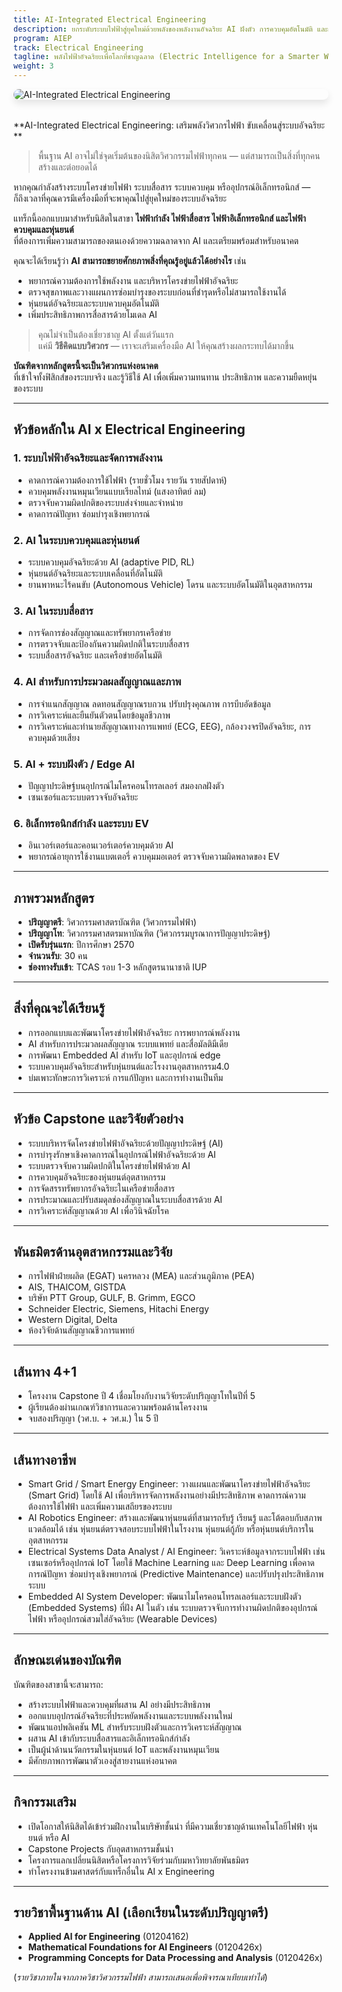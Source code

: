 ```yaml
---
title: AI-Integrated Electrical Engineering
description: ยกระดับระบบไฟฟ้าสู่ยุคใหม่ด้วยพลังของพลังงานอัจฉริยะ AI ฝังตัว การควบคุมอัตโนมัติ และการสื่อสารอัจฉริยะ
program: AIEP
track: Electrical Engineering
tagline: พลังไฟฟ้าอัจฉริยะเพื่อโลกที่ชาญฉลาด (Electric Intelligence for a Smarter World.)
weight: 3
---
```


<img src="/img/banners/electrical-hero.png"
     alt="AI-Integrated Electrical Engineering"
     style="max-width: 100%; height: auto; margin: 0 0 2rem 0; border-radius: 1rem; box-shadow: 0 6px 12px rgba(0,0,0,0.1); display: block;" />


**AI-Integrated Electrical Engineering: เสริมพลังวิศวกรไฟฟ้า ขับเคลื่อนสู่ระบบอัจฉริยะ **

> พื้นฐาน AI อาจไม่ใช่จุดเริ่มต้นของนิสิตวิศวกรรมไฟฟ้าทุกคน — แต่สามารถเป็นสิ่งที่ทุกคนสร้างและต่อยอดได้

หากคุณกำลังสร้างระบบโครงข่ายไฟฟ้า ระบบสื่อสาร ระบบควบคุม หรืออุปกรณ์อิเล็กทรอนิกส์ —  
ก็ถึงเวลาที่คุณควรมีเครื่องมือที่จะพาคุณไปสู่ยุคใหม่ของระบบอัจฉริยะ

แทร็กนี้ออกแบบมาสำหรับนิสิตในสาขา **ไฟฟ้ากำลัง ไฟฟ้าสื่อสาร ไฟฟ้าอิเล็กทรอนิกส์ และไฟฟ้าควบคุมและหุ่นยนต์**  
ที่ต้องการเพิ่มความสามารถของตนเองด้วยความฉลาดจาก AI และเตรียมพร้อมสำหรับอนาคต

คุณจะได้เรียนรู้ว่า **AI สามารถขยายศักยภาพสิ่งที่คุณรู้อยู่แล้วได้อย่างไร** เช่น

- พยากรณ์ความต้องการใช้พลังงาน และบริหารโครงข่ายไฟฟ้าอัจฉริยะ  
- ตรวจสุขภาพและวางแผนการซ่อมบำรุงของระบบก่อนที่ชำรุดหรือไม่สามารถใช้งานได้  
- หุ่นยนต์อัจฉริยะและระบบควบคุมอัตโนมัติ  
- เพิ่มประสิทธิภาพการสื่อสารด้วยโมเดล AI


> คุณไม่จำเป็นต้องเชี่ยวชาญ AI ตั้งแต่วันแรก  
> แค่มี **วิธีคิดแบบวิศวกร** — เราจะเสริมเครื่องมือ AI ให้คุณสร้างผลกระทบได้มากขึ้น

**บัณฑิตจากหลักสูตรนี้จะเป็นวิศวกรแห่งอนาคต**  
ที่เข้าใจทั้งฟิสิกส์ของระบบจริง และรู้วิธีใช้ AI เพื่อเพิ่มความทนทาน ประสิทธิภาพ และความยืดหยุ่นของระบบ

---

##  หัวข้อหลักใน AI x Electrical Engineering

### 1. ระบบไฟฟ้าอัจฉริยะและจัดการพลังงาน

- คาดการณ์ความต้องการใช้ไฟฟ้า  (รายชั่วโมง รายวัน รายสัปดาห์)  
- ควบคุมพลังงานหมุนเวียนแบบเรียลไทม์ (แสงอาทิตย์ ลม)  
- ตรวจจับความผิดปกติของระบบส่งจ่ายและจำหน่าย 
- คาดการณ์ปัญหา ซ่อมบำรุงเชิงพยากรณ์ 

### 2. AI ในระบบควบคุมและหุ่นยนต์

- ระบบควบคุมอัจฉริยะด้วย AI (adaptive PID, RL)  
- หุ่นยนต์อัจฉริยะและระบบเคลื่อนที่อัตโนมัติ  
- ยานพาหนะไร้คนขับ (Autonomous Vehicle) โดรน และระบบอัตโนมัติในอุตสาหกรรม

### 3. AI ในระบบสื่อสาร

- การจัดการช่องสัญญาณและทรัพยากรเครือข่าย 
- การตรวจจับและป้องกันความผิดปกติในระบบสื่อสาร 
- ระบบสื่อสารอัจฉริยะ และเครือข่ายอัตโนมัติ

### 4. AI สำหรับการประมวลผลสัญญาณและภาพ

- การจำแนกสัญญาณ ลดทอนสัญญาณรบกวน ปรับปรุงคุณภาพ การบีบอัดข้อมูล
- การวิเคราะห์และยืนยันตัวตนโดยข้อมูลชีวภาพ
- การวิเคราะห์และทำนายสัญญาณทางการแพทย์ (ECG, EEG), กล้องวงจรปิดอัจฉริยะ, การควบคุมด้วยเสียง

### 5. AI + ระบบฝังตัว / Edge AI

- ปัญญาประดิษฐ์บนอุปกรณ์ไมโครคอนโทรลเลอร์ สมองกลฝังตัว
- เซนเซอร์และระบบตรวจจับอัจฉริยะ  

### 6. อิเล็กทรอนิกส์กำลัง และระบบ EV

- อินเวอร์เตอร์และคอนเวอร์เตอร์ควบคุมด้วย AI  
- พยากรณ์อายุการใช้งานแบตเตอรี่ ควบคุมมอเตอร์ ตรวจจับความผิดพลาดของ EV

---

##  ภาพรวมหลักสูตร

-  **ปริญญาตรี**: วิศวกรรมศาสตรบัณฑิต (วิศวกรรมไฟฟ้า)  
-  **ปริญญาโท**: วิศวกรรมศาสตรมหาบัณฑิต (วิศวกรรมบูรณาการปัญญาประดิษฐ์)  
-  **เปิดรับรุ่นแรก**: ปีการศึกษา 2570  
-  **จำนวนรับ**: 30 คน  
-  **ช่องทางรับเข้า**: TCAS รอบ 1-3 หลักสูตรนานาชาติ IUP  


---

##  สิ่งที่คุณจะได้เรียนรู้

- การออกแบบและพัฒนาโครงข่ายไฟฟ้าอัจฉริยะ การพยากรณ์พลังงาน   
- AI สำหรับการประมวลผลสัญญาณ ระบบแพทย์ และสื่อมัลติมีเดีย   
- การพัฒนา Embedded AI สำหรับ IoT และอุปกรณ์ edge
- ระบบควบคุมอัจฉริยะสำหรับหุ่นยนต์และโรงงานอุตสาหกรรม4.0  
- บ่มเพาะทักษะการวิเคราะห์ การแก้ปัญหา และการทำงานเป็นทีม 

---

##  หัวข้อ Capstone และวิจัยตัวอย่าง

- ระบบบริหารจัดโครงข่ายไฟฟ้าอัจฉริยะด้วยปัญญาประดิษฐ์ (AI) 
- การบำรุงรักษาเชิงคาดการณ์ในอุปกรณ์ไฟฟ้าอัจฉริยะด้วย AI  
- ระบบตรวจจับความผิดปกติในโครงข่ายไฟฟ้าด้วย AI  
- การควบคุมอัจฉริยะของหุ่นยนต์อุตสาหกรรม  
- การจัดสรรทรัพยากรอัจฉริยะในเครือข่ายสื่อสาร
- การประมาณและปรับสมดุลช่องสัญญาณในระบบสื่อสารด้วย AI
- การวิเคราะห์สัญญาณด้วย AI เพื่อวินิจฉัยโรค

---

##  พันธมิตรด้านอุตสาหกรรมและวิจัย

- การไฟฟ้าฝ่ายผลิต (EGAT) นครหลวง (MEA) และส่วนภูมิภาค (PEA)
- AIS, THAICOM, GISTDA
- บริษัท PTT Group, GULF, B. Grimm, EGCO
- Schneider Electric, Siemens, Hitachi Energy
- Western Digital, Delta
- ห้องวิจัยด้านสัญญาณชีวการแพทย์  

---

##  เส้นทาง 4+1

- โครงงาน Capstone ปี 4 เชื่อมโยงกับงานวิจัยระดับปริญญาโทในปีที่ 5  
- ผู้เรียนต้องผ่านเกณฑ์วิชาการและความพร้อมด้านโครงงาน  
- จบสองปริญญา (วศ.บ. + วศ.ม.) ใน 5 ปี

---

##  เส้นทางอาชีพ

- Smart Grid / Smart Energy Engineer: วางแผนและพัฒนาโครงข่ายไฟฟ้าอัจฉริยะ (Smart Grid) โดยใช้ AI เพื่อบริหารจัดการพลังงานอย่างมีประสิทธิภาพ คาดการณ์ความต้องการใช้ไฟฟ้า และเพิ่มความเสถียรของระบบ
- AI Robotics Engineer: สร้างและพัฒนาหุ่นยนต์ที่สามารถรับรู้ เรียนรู้ และโต้ตอบกับสภาพแวดล้อมได้ เช่น หุ่นยนต์ตรวจสอบระบบไฟฟ้าในโรงงาน หุ่นยนต์กู้ภัย หรือหุ่นยนต์บริการในอุตสาหกรรม
- Electrical Systems Data Analyst / AI Engineer: วิเคราะห์ข้อมูลจากระบบไฟฟ้า เช่น เซนเซอร์หรืออุปกรณ์ IoT โดยใช้ Machine Learning และ Deep Learning เพื่อคาดการณ์ปัญหา ซ่อมบำรุงเชิงพยากรณ์ (Predictive Maintenance) และปรับปรุงประสิทธิภาพระบบ
- Embedded AI System Developer: พัฒนาไมโครคอนโทรลเลอร์และระบบฝังตัว (Embedded Systems) ที่ฝัง AI ในตัว เช่น ระบบตรวจจับการทำงานผิดปกติของอุปกรณ์ไฟฟ้า หรืออุปกรณ์สวมใส่อัจฉริยะ (Wearable Devices)

---

##  ลักษณะเด่นของบัณฑิต

บัณฑิตของสาขานี้จะสามารถ:

- สร้างระบบไฟฟ้าและควบคุมที่ผสาน AI อย่างมีประสิทธิภาพ  
- ออกแบบอุปกรณ์อัจฉริยะที่ประหยัดพลังงานและระบบพลังงานใหม่  
- พัฒนาแอปพลิเคชัน ML สำหรับระบบฝังตัวและการวิเคราะห์สัญญาณ  
- ผสาน AI เข้ากับระบบสื่อสารและอิเล็กทรอนิกส์กำลัง
- เป็นผู้นำด้านนวัตกรรมในหุ่นยนต์ IoT และพลังงานหมุนเวียน
- มีศักยภาพการพัฒนาตัวเองสู่สายงานแห่งอนาคต


---

##  กิจกรรมเสริม

- เปิดโอกาสให้นิสิตได้เข้าร่วมฝึกงานในบริษัทชั้นนำ ที่มีความเชี่ยวชาญด้านเทคโนโลยีไฟฟ้า หุ่นยนต์ หรือ AI 
- Capstone Projects กับอุตสาหกรรมชั้นนำ 
- โครงการแลกเปลี่ยนนิสิตหรือโครงการวิจัยร่วมกับมหาวิทยาลัยพันธมิตร 
- ทำโครงงานข้ามศาสตร์กับแทร็กอื่นใน AI x Engineering

---

##  รายวิชาพื้นฐานด้าน AI (เลือกเรียนในระดับปริญญาตรี)

- **Applied AI for Engineering** (01204162)  
- **Mathematical Foundations for AI Engineers** (0120426x)  
- **Programming Concepts for Data Processing and Analysis** (0120426x)

(*รายวิชาภายในจากภาควิชาวิศวกรรมไฟฟ้า สามารถเสนอเพื่อพิจารณาเทียบเท่าได้*)
